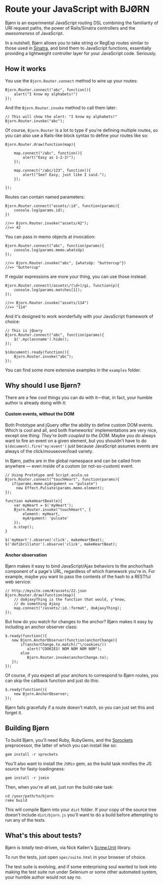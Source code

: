 # Route your JavaScript with BJØRN #

Bjørn is an experimental JavaScript routing DSL combining the familiarity of URI request paths, the power of Rails/Sinatra controllers and the _awesomeness_ of JavaScript.

In a nutshell, Bjørn allows you to take string or RegExp routes similar to those used in [Sinatra](http://sinatrarb.com/), and bind them to JavaScript functions, essentially providing a lightweight controller layer for your JavaScript code. Seriously.

## How it works ##

You use the `Bjorn.Router.connect` method to wire up your routes:

	Bjorn.Router.connect("abc", function(){
		alert("I know my alphabets!")
	});
	
And the `Bjorn.Router.invoke` method to call them later:

	// This will show the alert: "I know my alphabets!"
	Bjorn.Router.invoke("abc");
	
Of course, `Bjorn.Router` is a lot to type if you're defining multiple routes, so you can also use a Rails-like block syntax to define your routes like so:

    Bjorn.Router.draw(function(map){
        
        map.connect("/abc", function(){
            alert("Easy as 1-2-3!");
        });
        
        map.connect("/abc/123", function(){
            alert("See? Easy, just like I said.");
        });
        
    });

Routes can contain named parameters:

    Bjorn.Router.connect("assets/:id", function(params){
		console.log(params.id);
	})
	
	//>> Bjorn.Router.invoke("assets/42");
	//=> 42

You can pass in memo objects at invocation:

	Bjorn.Router.connect("abc", function(params){
		console.log(params.memo.whatsUp)
	});
	
	//>> Bjorn.Router.invoke("abc", {whatsUp: "buttercup"})
	//=> "buttercup"

If regular expressions are more your thing, you can use those instead:

	Bjorn.Router.connect(/assets\/(\d+)/gi, function(p){
		console.log(params.matches[1]);
	});
	
	//>> Bjorn.Router.invoke("assets/114")
	//=> "114"
	
And it's designed to work wonderfully with your JavaScript framework of choice:

	// This is jQuery
	Bjorn.Router.connect("abc", function(params){
		$('.myclassname').hide();
	});
	
	$(document).ready(function(){
		Bjorn.Router.invoke("abc");
	});
	
You can find some more extensive examples in the `examples` folder.

## Why should I use Bjørn? ###

There are a few cool things you can do with it—that, in fact, your humble author is already doing with it:

#### Custom events, without the DOM ####

Both Prototype and jQuery offer the ability to define custom DOM events. Which is cool and all, and both frameworks' implementations are very nice, except one thing: _They're both coupled to the DOM._ Maybe you _do_ always want to fire an event on a given element, but you shouldn't have to do `$(document).fire('my:event')` just because JavaScript assumes events are always of the click/mouseover/load variety.

In Bjørn, paths are in the global namespace and can be called from anywhere — even inside of a custom (or not-so-custom) event.

    // Using Prototype and Script.aculo.us
    Bjorn.Router.connect("touchHeart", function(params){
       if(params.memo.myArgument == "pulsate")
         new Effect.Pulsate(params.memo.element);
    });
    
    function makeHeartBeat(e){
        var myHeart = $('myHeart');
        Bjorn.Router.invoke("touchHeart", {
            element: myHeart,
            myArgument: 'pulsate'
        });
        e.stop();
    }
    
    $('myHeart').observe('click', makeHeartBeat);
    $('defibrillator').observe('click', makeHeartBeat);

#### Anchor observation ####

Bjørn makes it easy to bind JavaScript/Ajax behaviors to the anchor/hash component of a page's URL, regardless of which framework you're in. For example, maybe you want to pass the contents of the hash to a RESTful web service:

    // http://mysite.com/#/assets/22.json
    Bjorn.Router.draw(function(map){
        // doAjaxyThing is the function that would, y'know,
        // do something Ajaxy
        map.connect("/assets/:id.:format", doAjaxyThing);
    });
    
But how do you watch for changes to the anchor? Bjørn makes it easy by including an anchor observer class:

    $.ready(function(){
       new Bjorn.AnchorObserver(function(anchorChange){
           if(anchorChange.to.match(/^\/cookies/))
              alert("COOKIES! NOM NOM NOM NOM");
           else
              Bjorn.Router.invoke(anchorChange.to);
       }); 
    });
    
Of course, if you expect all your anchors to correspond to Bjørn routes, you can skip the callback function and just do this:

    $.ready(function(){
        new Bjorn.AnchorObserver;
    });
    
Bjørn fails gracefully if a route doesn't match, so you can just set this and forget it.

## Building Bjørn ##

To build Bjørn, you'll need Ruby, RubyGems, and the [Sprockets](http://getsprockets.org/) preprocessor, the latter of which you can install like so:

    gem install -r sprockets
    
You'll also want to install the `JSMin` gem, as the build task minifies the JS source for fasty-loadingness:

    gem install -r jsmin
    
Then, when you're all set, just run the build rake task:

    cd /your/path/to/bjorn
    rake build

This will compile Bjørn into your `dist` folder. If your copy of the source tree doesn't include `dist/bjorn.js` you'll want to do a build before attempting to run any of the tests.

## What's this about tests? ##

Bjørn is _totally_ test-driven, via Nick Kallen's [Screw.Unit](http://github.com/nkallen/screw-unit/) library.

To run the tests, just open `spec/suite.html` in your browser of choice.

The test suite is evolving, and if some enterprising soul wanted to look into making the test suite run under Selenium or some other automated system, your humble author would not say no.